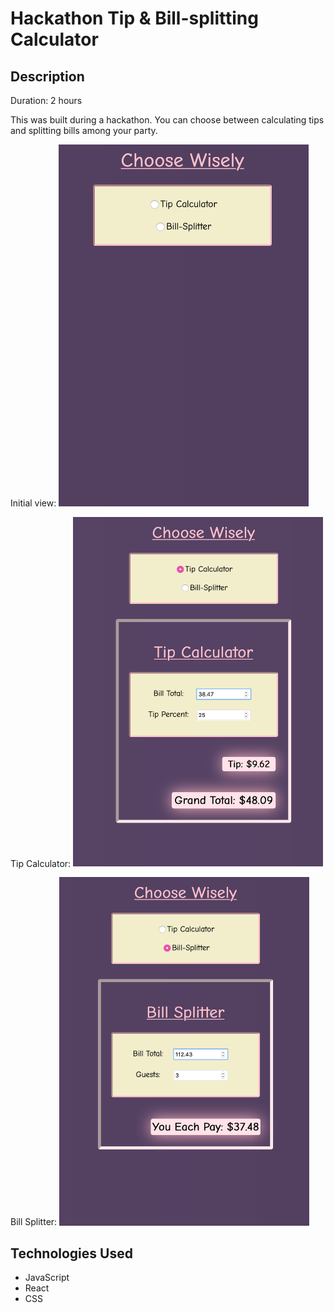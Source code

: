 # Hackathon Tip & Bill-splitting Calculator

## Description

Duration: 2 hours

This was built during a hackathon. You can choose between calculating tips and splitting bills among your party.

Initial view:
<img src=public/images/Home.png width="400" alt="initial view"/> 

Tip Calculator:
<img src=public/images/Tip.png width="400" alt="tip calculator"/> 

Bill Splitter:
<img src=public/images/Bill.png width="400" alt="bill splitter"/> 

## Technologies Used

- JavaScript
- React
- CSS